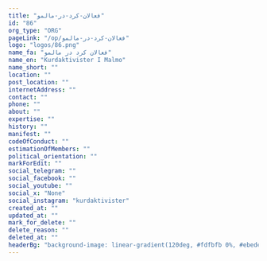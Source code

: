 ```yaml
---
title: "فعالان-کرد-در-مالمو"
id: "86"
org_type: "ORG"
pageLink: "/op/فعالان-کرد-در-مالمو"
logo: "logos/86.png"
name_fa: "فعالان کرد در مالمو"
name_en: "Kurdaktivister I Malmo"
name_short: ""
location: ""
post_location: ""
internetAddress: ""
contact: ""
phone: ""
about: ""
expertise: ""
history: ""
manifest: ""
codeOfConduct: ""
estimationOfMembers: ""
political_orientation: ""
markForEdit: ""
social_telegram: ""
social_facebook: ""
social_youtube: ""
social_x: "None"
social_instagram: "kurdaktivister"
created_at: ""
updated_at: ""
mark_for_delete: ""
delete_reason: ""
deleted_at: ""
headerBg: "background-image: linear-gradient(120deg, #fdfbfb 0%, #ebedee 100%);"
---
```


